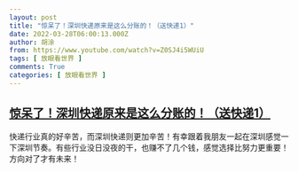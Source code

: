 ```yaml
---
layout: post
title: "惊呆了！深圳快递原来是这么分账的！（送快递1）"
date: 2022-03-28T06:00:13.000Z
author: 胡涂
from: https://www.youtube.com/watch?v=Z0SJ4i5WUiU
tags: [ 放眼看世界 ]
comments: True
categories: [ 放眼看世界 ]
---
```

<!--1648447213000-->
[惊呆了！深圳快递原来是这么分账的！（送快递1）](https://www.youtube.com/watch?v=Z0SJ4i5WUiU)
------

<div>
快递行业真的好辛苦，而深圳快递则更加辛苦！有幸跟着我朋友一起在深圳感觉一下深圳节奏。有些行业没日没夜的干，也赚不了几个钱，感觉选择比努力更重要！方向对了才有未来！
</div>
